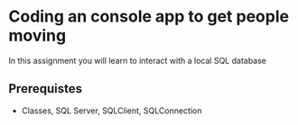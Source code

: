 # Coding an console app to get people moving

In this assignment you will learn to interact with a local SQL database

## Prerequistes
* Classes, SQL Server, SQLClient, SQLConnection
